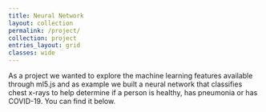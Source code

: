 ```yaml
---
title: Neural Network
layout: collection
permalink: /project/
collection: project
entries_layout: grid
classes: wide
---
```


As a project we wanted to explore the machine learning features available through ml5.js and as example we built a neural network that classifies chest x-rays to help determine if a person is healthy, has pneumonia or has COVID-19.
You can find it below.
